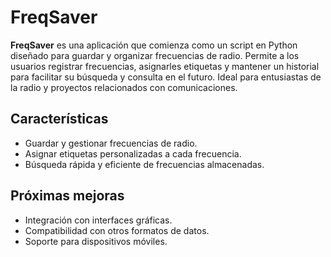 # FreqSaver

**FreqSaver** es una aplicación que comienza como un script en Python diseñado para guardar y organizar frecuencias de radio. Permite a los usuarios registrar frecuencias, asignarles etiquetas y mantener un historial para facilitar su búsqueda y consulta en el futuro. Ideal para entusiastas de la radio y proyectos relacionados con comunicaciones.

## Características
- Guardar y gestionar frecuencias de radio.
- Asignar etiquetas personalizadas a cada frecuencia.
- Búsqueda rápida y eficiente de frecuencias almacenadas.

## Próximas mejoras
- Integración con interfaces gráficas.
- Compatibilidad con otros formatos de datos.
- Soporte para dispositivos móviles.
